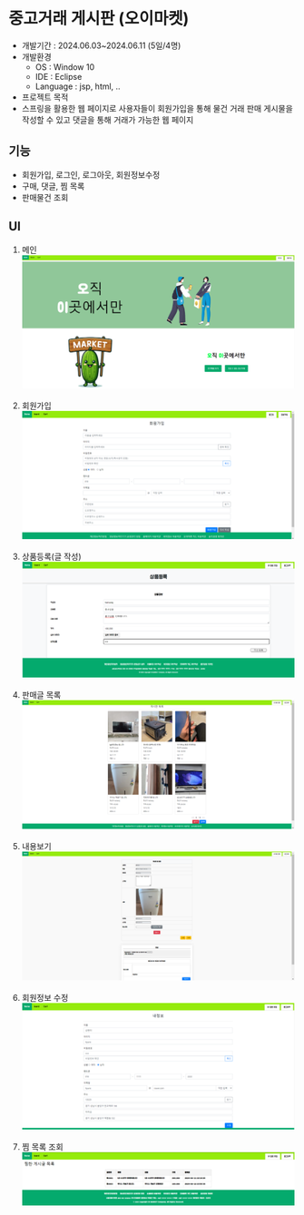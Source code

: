 # 중고거래 게시판 (오이마켓)
- 개발기간 : 2024.06.03~2024.06.11 (5일/4명)
- 개발환경
  - OS : Window 10
  - IDE : Eclipse
  - Language : jsp, html, .. 
- 프로젝트 목적
- 스프링을 활용한 웹 페이지로 사용자들이 회원가입을 통해 물건 거래 판매 게시물을 작성할 수 있고 댓글을 통해 거래가 가능한 웹 페이지


## 기능
- 회원가입, 로그인, 로그아웃, 회원정보수정
- 구매, 댓글, 찜 목록
- 판매물건 조회

## UI
1. 메인
![01](oeMarket/ui/01.png)<br/><br/>
2. 회원가입
![02](oeMarket/ui/02.png)<br/><br/>
3. 상품등록(글 작성)
![05](oeMarket/ui/05.png)<br/><br/>
4. 판매글 목록 
![03](oeMarket/ui/03.png)<br/><br/>
5. 내용보기
![04](oeMarket/ui/04.png)<br/><br/>
6. 회원정보 수정 
![06](oeMarket/ui/06.png)<br/><br/>
7. 찜 목록 조회
![07](oeMarket/ui/07.png)<br/><br/>
